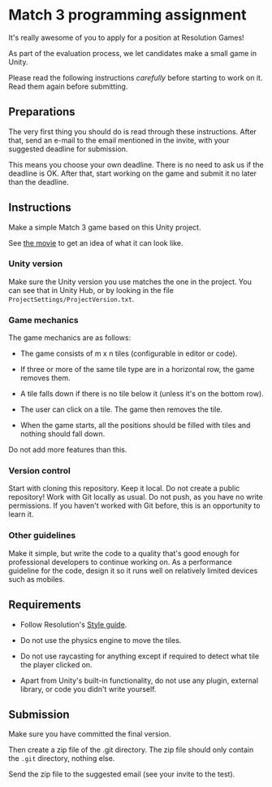 # Match 3 programming assignment

It's really awesome of you to apply for a position at Resolution Games!

As part of the evaluation process, we let candidates make a small game in Unity.

Please read the following instructions *carefully* before starting to work on it.
Read them again before submitting.

## Preparations

The very first thing you should do is read through these instructions.
After that, send an e-mail to the email mentioned in the invite, with your suggested deadline for submission.

This means you choose your own deadline. There is no need to ask us if the deadline is OK.
After that, start working on the game and submit it no later than the deadline.

## Instructions

Make a simple Match 3 game based on this Unity project.

See [the movie](https://drive.google.com/file/d/0Bwkg9csM9h-BWVhsOWxWM0JMUFU/view?resourcekey=0-j-Yhvo1IZxDJp96OSJsucQ)
to get an idea of what it can look like.

### Unity version

Make sure the Unity version you use matches the one in the project.
You can see that in Unity Hub, or by looking in the file `ProjectSettings/ProjectVersion.txt`.

### Game mechanics

The game mechanics are as follows:

  * The game consists of m x n tiles (configurable in editor or code).

  * If three or more of the same tile type are in a horizontal row, the game removes them.

  * A tile falls down if there is no tile below it (unless it's on the bottom row).

  * The user can click on a tile. The game then removes the tile.

  * When the game starts, all the positions should be filled with tiles and nothing should fall down.

Do not add more features than this.

### Version control

Start with cloning this repository. Keep it local. Do not create a public repository!
Work with Git locally as usual. Do not push, as you have no write permissions.
If you haven't worked with Git before, this is an opportunity to learn it.

### Other guidelines

Make it simple, but write the code to a quality that's good enough for professional developers to continue working on.
As a performance guideline for the code, design it so it runs well on relatively limited devices such as mobiles.

## Requirements

  * Follow Resolution's [Style guide](StyleGuide.pdf).

  * Do not use the physics engine to move the tiles.

  * Do not use raycasting for anything except if required to detect what tile the player clicked on.

  * Apart from Unity's built-in functionality, do not use any plugin, external library, or code you didn't write yourself.

## Submission

Make sure you have committed the final version.

Then create a zip file of the .git directory.
The zip file should only contain the `.git` directory, nothing else.

Send the zip file to the suggested email (see your invite to the test).
